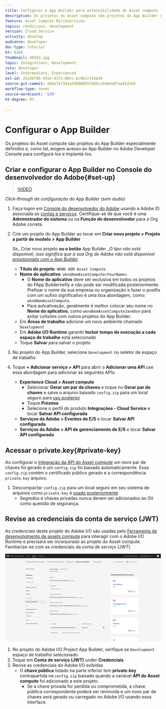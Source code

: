 ```yaml
---
title: Configurar o App Builder para extensibilidade do Asset compute
description: Os projetos do Asset compute são projetos do App Builder especialmente definidos e, como tal, exigem acesso ao App Builder no Adobe Developer Console para configurá-los e implantá-los.
feature: Asset Compute Microservices
topics: renditions, development
version: Cloud Service
activity: develop
audience: developer
doc-type: tutorial
kt: 6268
thumbnail: 40183.jpg
topic: Integrations, Development
role: Developer
level: Intermediate, Experienced
exl-id: 2b1d8786-592e-41f2-80cc-bc0b1c7e1b49
source-git-commit: eb6a7ef343a43000855f8d5cc69bde0fae81d3e6
workflow-type: tm+mt
source-wordcount: '539'
ht-degree: 0%

---
```


# Configurar o App Builder

Os projetos do Asset compute são projetos do App Builder especialmente definidos e, como tal, exigem acesso ao App Builder no Adobe Developer Console para configurá-los e implantá-los.

## Criar e configurar o App Builder no Console do desenvolvedor do Adobe{#set-up}

>[!VIDEO](https://video.tv.adobe.com/v/40183/?quality=12&learn=on)

_Click-through da configuração do App Builder (sem áudio)_

1. Faça logon em [Console do desenvolvedor do Adobe](https://console.adobe.io) usando a Adobe ID associada ao [contas e serviços](./accounts-and-services.md). Certifique-se de que você é uma __Administrador do sistema__ ou na __Função do desenvolvedor__ para a Org Adobe correta.
1. Crie um projeto do App Builder ao tocar em __Criar novo projeto > Projeto a partir de modelo > App Builder__

   _Se__ Criar novo projeto __ou o botão__ App Builder __O tipo não está disponível, isso significa que a sua Org de Adobe não está disponível [provisionado com o App Builder](#request-adobe-project-app-builder)._

   + __Título do projeto__: `WKND AEM Asset Compute`
   + __Nome do aplicativo__: `wkndAemAssetCompute<YourName>`
      + O __Nome do aplicativo__ deve ser exclusiva em todos os projetos do FApp Builderirefly e não pode ser modificada posteriormente. Prefixar o nome da sua empresa ou organização e fazer o postfix com um sufixo significativo é uma boa abordagem, como: `wkndAemAssetCompute`.
      + Para autoativação, geralmente é melhor colocar seu nome no __Nome do aplicativo__, como `wkndAemAssetComputeJaneDoe` para evitar colisões com outros projetos do App Builder.
   + Em __Áreas de trabalho__ adicione um novo ambiente chamado `Development`
   + Em __Adobe I/O Runtime__ garantir __Incluir tempo de execução a cada espaço de trabalho__ está selecionado
   + Toque __Salvar__ para salvar o projeto
1. No projeto do App Builder, selecione `Development` no seletor de espaço de trabalho
1. Toque __+ Adicionar serviço > API__ para abrir o __Adicionar uma API__ use essa abordagem para adicionar as seguintes APIs:

   + __Experience Cloud > Asset compute__
      + Selecionar __Gerar um par de chaves__ e toque no __Gerar par de chaves__ e salve o arquivo baixado `config.zip` para um local seguro para [uso posterior](#private-key)
      + Toque __Próximo__
      + Selecione o perfil do produto __Integrações - Cloud Service__ e tocar __Salvar API configurada__
   + __Serviços da Adobe > Eventos de E/S__ e tocar __Salvar API configurada__
   + __Serviços da Adobe > API de gerenciamento de E/S__ e tocar __Salvar API configurada__

## Acessar o private.key{#private-key}

Ao configurar o [Integração da API do Asset compute](#set-up) um novo par de chaves foi gerado e um `config.zip` foi baixado automaticamente. Essa `config.zip` contém o certificado público gerado e a correspondência `private.key` arquivo.

1. Descompactar `config.zip` para um local seguro em seu sistema de arquivos como `private.key` é [usado posteriormente](../develop/environment-variables.md)
   + Segredos e chaves privadas nunca devem ser adicionados ao Git como questão de segurança.

## Revise as credenciais da conta de serviço (JWT)

As credenciais deste projeto do Adobe I/O são usadas pelo [Ferramenta de desenvolvimento de assets compute](../develop/development-tool.md) para interagir com o Adobe I/O Runtime e precisará ser incorporado ao projeto do Asset compute. Familiarize-se com as credenciais da conta de serviço (JWT).

![Credenciais da conta do serviço de desenvolvedor do Adobe](./assets/app-builder/service-account.png)

1. No projeto do Adobe I/O Project App Builder, verifique se `Development` espaço de trabalho selecionado
1. Toque em __Conta de serviço (JWT)__ under __Credenciais__
1. Revise as credenciais do Adobe I/O exibidas
   + O __chave pública__ listado na parte inferior tem __private.key__ contrapartida na `config.zip` baixado quando a variável __API do Asset compute__ foi adicionado a este projeto.
      + Se a chave privada for perdida ou comprometida, a chave pública correspondente poderá ser removida e um novo par de chaves será gerado ou carregado no Adobe I/O usando essa interface.
